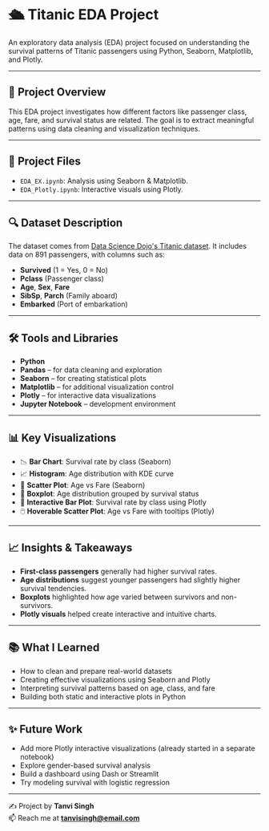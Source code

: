 # 🛳️ Titanic EDA Project

An exploratory data analysis (EDA) project focused on understanding the survival patterns of Titanic passengers using Python, Seaborn, Matplotlib, and Plotly.

---

## 📌 Project Overview

This EDA project investigates how different factors like passenger class, age, fare, and survival status are related. The goal is to extract meaningful patterns using data cleaning and visualization techniques.

---

## 📁 Project Files

- `EDA_EX.ipynb`: Analysis using Seaborn & Matplotlib.
- `EDA_Plotly.ipynb`: Interactive visuals using Plotly.

---

## 🔍 Dataset Description

The dataset comes from [Data Science Dojo's Titanic dataset](https://raw.githubusercontent.com/datasciencedojo/datasets/master/titanic.csv). It includes data on 891 passengers, with columns such as:

- **Survived** (1 = Yes, 0 = No)  
- **Pclass** (Passenger class)  
- **Age**, **Sex**, **Fare**  
- **SibSp**, **Parch** (Family aboard)  
- **Embarked** (Port of embarkation)

---

## 🛠️ Tools and Libraries

- **Python**  
- **Pandas** – for data cleaning and exploration  
- **Seaborn** – for creating statistical plots  
- **Matplotlib** – for additional visualization control  
- **Plotly** – for interactive data visualizations  
- **Jupyter Notebook** – development environment

---

## 📊 Key Visualizations

- 📉 **Bar Chart**: Survival rate by class (Seaborn)
- 📈 **Histogram**: Age distribution with KDE curve
- 🎯 **Scatter Plot**: Age vs Fare (Seaborn)
- 🧊 **Boxplot**: Age distribution grouped by survival status
- 🌈 **Interactive Bar Plot**: Survival rate by class using Plotly
- 🖱️ **Hoverable Scatter Plot**: Age vs Fare with tooltips (Plotly)

---

## 📈 Insights & Takeaways

- **First-class passengers** generally had higher survival rates.  
- **Age distributions** suggest younger passengers had slightly higher survival tendencies.  
- **Boxplots** highlighted how age varied between survivors and non-survivors.  
- **Plotly visuals** helped create interactive and intuitive charts.

---

## 📚 What I Learned

- How to clean and prepare real-world datasets  
- Creating effective visualizations using Seaborn and Plotly  
- Interpreting survival patterns based on age, class, and fare  
- Building both static and interactive plots in Python  

---

## ✨ Future Work

- Add more Plotly interactive visualizations (already started in a separate notebook)  
- Explore gender-based survival analysis  
- Build a dashboard using Dash or Streamlit  
- Try modeling survival with logistic regression  

---

✍️ Project by **Tanvi Singh**  
📫 Reach me at **tanvisingh@email.com**

